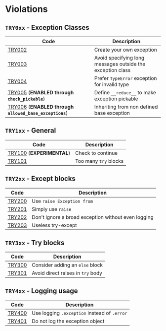 # Violations

## `TRY0xx` - Exception Classes

| Code                                                                | Description                                                |
| ------------------------------------------------------------------- | ---------------------------------------------------------- |
| [TRY002](TRY002.md)                                                 | Create your own exception                                  |
| [TRY003](TRY003.md)                                                 | Avoid specifying long messages outside the exception class |
| [TRY004](TRY004.md)                                                 | Prefer `TypeError` exception for invalid type              |
| [TRY005](TRY005.md) (**ENABLED through `check_pickable`**)          | Define `__reduce__` to make exception pickable             |
| [TRY006](TRY006.md) (**ENABLED through `allowed_base_exceptions`**) | Inheriting from non defined base exception                 |

## `TRY1xx` - General

| Code                                   | Description           |
| -------------------------------------- | --------------------- |
| [TRY100](TRY100.md) (**EXPERIMENTAL**) | Check to continue     |
| [TRY101](TRY101.md)                    | Too many `try` blocks |

## `TRY2xx` - Except blocks

| Code                | Description                                         |
| ------------------- | --------------------------------------------------- |
| [TRY200](TRY200.md) | Use `raise Exception from`                          |
| [TRY201](TRY201.md) | Simply use `raise`                                  |
| [TRY202](TRY202.md) | Don't ignore a broad exception without even logging |
| [TRY203](TRY203.md) | Useless try-except                                  |

## `TRY3xx` - Try blocks

| Code                | Description                       |
| ------------------- | --------------------------------- |
| [TRY300](TRY300.md) | Consider adding an `else` block   |
| [TRY301](TRY301.md) | Avoid direct raises in `try` body |

## `TRY4xx` - Logging usage

| Code                | Description                                  |
| ------------------- | -------------------------------------------- |
| [TRY400](TRY400.md) | Use logging `.exception` instead of `.error` |
| [TRY401](TRY401.md) | Do not log the exception object              |
